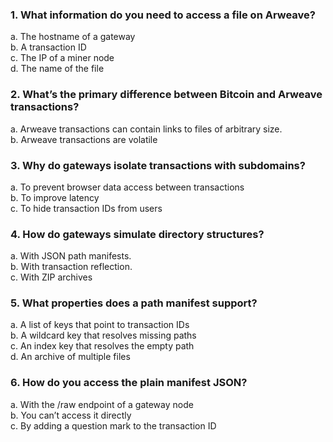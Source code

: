 ### 1. What information do you need to access a file on Arweave?

a. The hostname of a gateway  
b. A transaction ID  
c. The IP of a miner node  
d. The name of the file

### 2. What’s the primary difference between Bitcoin and Arweave transactions?

a. Arweave transactions can contain links to files of arbitrary size.  
b. Arweave transactions are volatile

### 3. Why do gateways isolate transactions with subdomains?

a. To prevent browser data access between transactions  
b. To improve latency  
c. To hide transaction IDs from users  

### 4. How do gateways simulate directory structures?

a. With JSON path manifests.  
b. With transaction reflection.  
c. With ZIP archives  

### 5. What properties does a path manifest support?

a. A list of keys that point to transaction IDs  
b. A wildcard key that resolves missing paths  
c. An index key that resolves the empty path  
d. An archive of multiple files

### 6. How do you access the plain manifest JSON?

a. With the /raw endpoint of a gateway node  
b. You can’t access it directly  
c. By adding a question mark to the transaction ID 